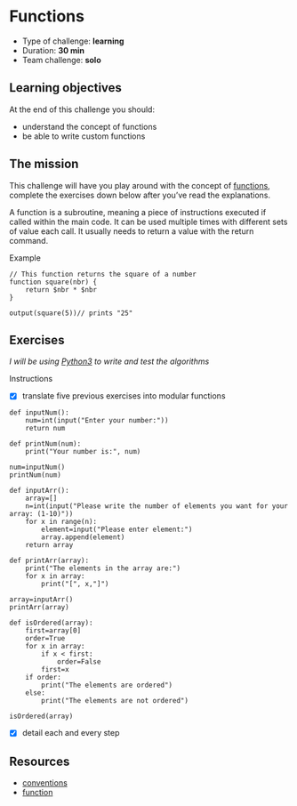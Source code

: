 # Functions
* Type of challenge: **learning**
* Duration: **30 min**
* Team challenge: **solo**

## Learning objectives
At the end of this challenge you should:
* understand the concept of functions
* be able to write custom functions

## The mission
This challenge will have you play around with the concept of [functions](https://en.wikipedia.org/wiki/Subroutine), complete the exercises down below after you’ve read the explanations.

A function is a subroutine, meaning a piece of instructions executed if called within the main code. It can be used multiple times with different sets of value each call. It usually needs to return a value with the return command.

Example
```
// This function returns the square of a number
function square(nbr) {
	return $nbr * $nbr
}

output(square(5))// prints "25"
```

## Exercises

*I will be using [Python3](https://repl.it/languages/python3) to write and test the algorithms*

Instructions
- [x] translate five previous exercises into modular functions
```
def inputNum():
    num=int(input("Enter your number:"))
    return num

def printNum(num):
    print("Your number is:", num)

num=inputNum()
printNum(num)

def inputArr():
    array=[]
    n=int(input("Please write the number of elements you want for your array: (1-10)"))
    for x in range(n):
        element=input("Please enter element:")
        array.append(element)
    return array

def printArr(array):
    print("The elements in the array are:")
    for x in array:
        print("[", x,"]")

array=inputArr()
printArr(array)

def isOrdered(array):
    first=array[0]
    order=True
    for x in array:
        if x < first:
            order=False
        first=x
    if order:
        print("The elements are ordered")
    else:
        print("The elements are not ordered")

isOrdered(array)
```

- [x] detail each and every step

## Resources
* [conventions](https://github.com/becodeorg/BXL-Swartz-4-27/blob/master/1.The-Field/7.Algorithmic/conventions.adoc)
* [function](https://computersciencewiki.org/index.php/Functions)
